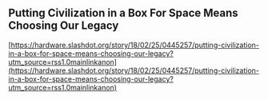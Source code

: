 ## Putting Civilization in a Box For Space Means Choosing Our Legacy
  
  [https://hardware.slashdot.org/story/18/02/25/0445257/putting-civilization-in-a-box-for-space-means-choosing-our-legacy?utm_source=rss1.0mainlinkanon](https://hardware.slashdot.org/story/18/02/25/0445257/putting-civilization-in-a-box-for-space-means-choosing-our-legacy?utm_source=rss1.0mainlinkanon)
